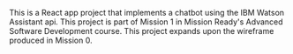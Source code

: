 This is a React app project that implements a chatbot using the IBM Watson Assistant api. This project is part of Mission 1 in Mission Ready's Advanced Software Development course. This project expands upon the wireframe produced in Mission 0.
